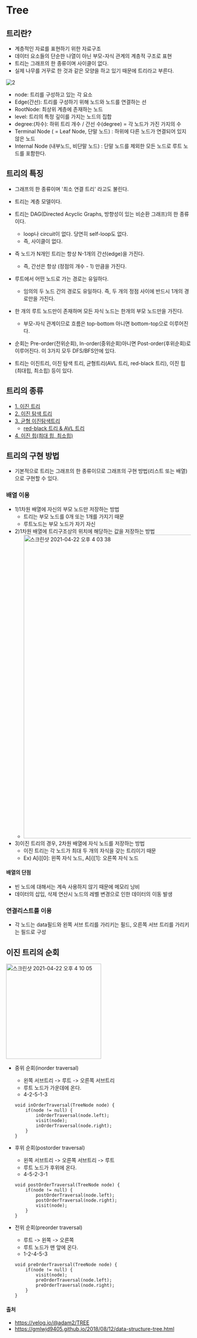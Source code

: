# Tree

## 트리란?
- 계층적인 자료를 표현하기 위한 자료구조
- 데이터 요소들의 단순한 나열이 아닌 부모-자식 관계의 계층적 구조로 표현
- 트리는 그래프의 한 종류이며 사이클이 없다.
- 실제 나무를 거꾸로 한 것과 같은 모양을 하고 있기 때문에 트리라고 부른다.<br>

![2](https://user-images.githubusercontent.com/44339530/115667554-efd83f00-a380-11eb-9c30-319d5b0e7a40.png)
<br>

- node: 트리를 구성하고 있는 각 요소
- Edge(간선): 트리를 구성하기 위해 노드와 노드를 연결하는 선
- RootNode: 최상위 계층에 존재하는 노드
- level: 트리의 특정 깊이를 가지는 노드의 집합
- degree:(차수): 하위 트리 개수 / 간선 수(degree) = 각 노드가 가진 가지의 수
- Terminal Node ( = Leaf Node, 단말 노드) : 하위에 다른 노드가 연결되어 있지 않은 노드
- Internal Node (내부노드, 비단말 노드) : 단말 노드를 제외한 모든 노드로 루트 노드를 포함한다.

## 트리의 특징
- 그래프의 한 종류이며 '최소 연결 트리' 라고도 불린다.
- 트리는 계층 모델이다.
- 트리는 DAG(Directed Acyclic Graphs, 방향성이 있는 비순환 그래프)의 한 종류이다.
    - loop나 circuit이 없다. 당연히 self-loop도 없다.
    - 즉, 사이클이 없다.

- 즉 노드가 N개인 트리는 항상 N-1개의 간선(edge)을 가진다.
    - 즉, 간선은 항상 (정점의 개수 - 1) 만큼을 가진다.
- 루트에서 어떤 노드로 가는 경로는 유일하다.
    - 임의의 두 노드 간의 경로도 유일하다. 즉, 두 개의 정점 사이에 반드시 1개의 경로만을 가진다.
- 한 개의 루트 노드만이 존재하며 모든 자식 노드는 한개의 부모 노드만을 가진다.
    - 부모-자식 관계이므로 흐름은 top-bottom 아니면 bottom-top으로 이루어진다.
- 순회는 Pre-order(전위순회), In-order(중위순회)아니면 Post-order(후위순회)로 이루어진다. 이 3가지 모두 DFS/BFS안에 있다.
- 트리는 이진트리, 이진 탐색 트리, 균형트리(AVL 트리, red-black 트리), 이진 힙(최대힙, 최소힙) 등이 있다.

## 트리의 종류
- [1. 이진 트리](https://github.com/jeonyoungho/TIL/blob/master/DataStructure/Binary%20Tree.md)
- [2. 이진 탐색 트리](https://github.com/jeonyoungho/TIL/blob/master/DataStructure/Binary%20Search%20Tree.md)
- [3. 균형 이진탐색트리](https://github.com/jeonyoungho/TIL/blob/master/DataStructure/Balanced%20Binary%20Search%20Tree.md)
    - [red-black 트리 & AVL 트리](https://github.com/jeonyoungho/TIL/blob/master/DataStructure/red-black%20%ED%8A%B8%EB%A6%AC%20%26%20AVL%20%ED%8A%B8%EB%A6%AC.md)
- [4. 이진 힙(최대 힙, 최소힙)](https://github.com/jeonyoungho/TIL/blob/master/DataStructure/%EC%9A%B0%EC%84%A0%EC%88%9C%EC%9C%84%20%ED%81%90(Heap).md)



## 트리의 구현 방법
- 기본적으로 트리는 그래프의 한 종류이므로 그래프의 구현 방법(리스트 또는 배열)으로 구현할 수 있다.

### 배열 이용
- 1)1차원 배열에 자신의 부모 노드만 저장하는 방법
    - 트리는 부모 노드를 0개 또는 1개를 가지기 때문
    - 루트노드는 부모 노드가 자기 자신
- 2)1차원 배열에 트리구조상의 위치에 해당하는 값을 저장하는 방법
    - <img width="826" alt="스크린샷 2021-04-22 오후 4 03 38" src="https://user-images.githubusercontent.com/44339530/115670364-4dba5600-a384-11eb-975c-79e1a5efd9a1.png"><br>
- 3)이진 트리의 경우, 2차원 배열에 자식 노드를 저장하는 방법
    - 이진 트리는 각 노드가 최대 두 개의 자식을 갖는 트리이기 때문
    - Ex) A[i][0]: 왼쪽 자식 노드, A[i][1]: 오른쪽 자식 노드

#### 배열의 단점
- 빈 노드에 대해서는 계속 사용하지 않기 때문에 메모리 낭비
- 데이터의 삽입, 삭제 연산시 노드의 레벨 변경으로 인한 데이터의 이동 발생

### 연결리스트를 이용
- 각 노드는 data필드와 왼쪽 서브 트리를 가리키는 필드, 오른쪽 서브 트리를 가리키는 필드로 구성

## 이진 트리의 순회
<img width="259" alt="스크린샷 2021-04-22 오후 4 10 05" src="https://user-images.githubusercontent.com/44339530/115671173-3465d980-a385-11eb-8fcc-5b3558ba7927.png"><br>

- 중위 순회(inorder traversal)
    - 왼쪽 서브트리 -> 루트 -> 오른쪽 서브트리
    - 루트 노드가 가운데에 온다.
    - 4-2-5-1-3
    ~~~
    void inOrderTraversal(TreeNode node) {
        if(node != null) {
            inOrderTraversal(node.left);
            visit(node);
            inOrderTraversal(node.right);
        }
    }
    ~~~

- 후위 순회(postorder traversal)
    - 왼쪽 서브트리 -> 오른쪽 서브트리 -> 루트
    - 루트 노드가 후위에 온다.
    - 4-5-2-3-1
    ~~~
    void postOrderTraversal(TreeNode node) {
        if(node != null) {
            postOrderTraversal(node.left);
            postOrderTraversal(node.right);
            visit(node);
        }
    }
    ~~~

- 전위 순회(preorder traversal)
    - 루트 -> 왼쪽 -> 오른쪽
    - 루트 노드가 맨 앞에 온다.
    - 1-2-4-5-3
    ~~~
    void preOrderTraversal(TreeNode node) {
        if(node != null) {
            visit(node);
            preOrderTraversal(node.left);
            preOrderTraversal(node.right);
        }
    }
    ~~~

#### 출처
- https://velog.io/@adam2/TREE
- https://gmlwjd9405.github.io/2018/08/12/data-structure-tree.html